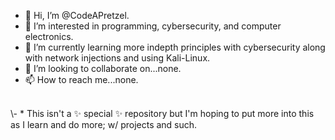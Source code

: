 - 👋 Hi, I’m @CodeAPretzel.
- 👀 I’m interested in programming, cybersecurity, and computer electronics.
- 🌱 I’m currently learning more indepth principles with cybersecurity along with network injections and using Kali-Linux.
- 💞️ I’m looking to collaborate on...none.
- 📫 How to reach me...none.
<br>
\- 
* This isn't a ✨ special ✨ repository but I'm hoping to put more into this as I learn and do more; w/ projects and such.
